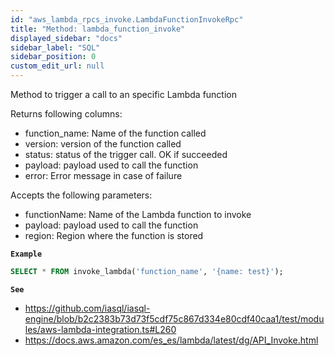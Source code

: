 ```yaml
---
id: "aws_lambda_rpcs_invoke.LambdaFunctionInvokeRpc"
title: "Method: lambda_function_invoke"
displayed_sidebar: "docs"
sidebar_label: "SQL"
sidebar_position: 0
custom_edit_url: null
---
```


Method to trigger a call to an specific Lambda function

Returns following columns:
- function_name: Name of the function called
- version: version of the function called
- status: status of the trigger call. OK if succeeded
- payload: payload used to call the function
- error: Error message in case of failure

Accepts the following parameters:
- functionName: Name of the Lambda function to invoke
- payload: payload used to call the function
- region: Region where the function is stored

**`Example`**

```sql TheButton[Invoke a Lambda Function]="Invoke a Lambda Function"
SELECT * FROM invoke_lambda('function_name', '{name: test}');
```

**`See`**

 - https://github.com/iasql/iasql-engine/blob/b2c2383b73d73f5cdf75c867d334e80cdf40caa1/test/modules/aws-lambda-integration.ts#L260
 - https://docs.aws.amazon.com/es_es/lambda/latest/dg/API_Invoke.html
